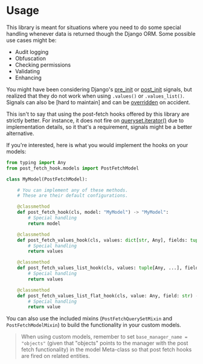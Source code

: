 # Usage

This library is meant for situations where you need to do some special
handling whenever data is returned though the Django ORM. Some possible
use cases might be:

- Audit logging
- Obfuscation
- Checking permissions
- Validating
- Enhancing

You might have been considering Django's [pre_init] or [post_init] signals,
but realized that they do not work when using `.values()` or `.values_list()`.
Signals can also be [hard to maintain] and can be [overridden] on accident.

This isn't to say that using the post-fetch hooks offered by this library
are strictly better. For instance, it does not fire on [queryset.iterator()][iter]
due to implementation details, so it that's a requirement, signals might
be a better alternative.

If you're interested, here is what you would implement the hooks on your models:

```python
from typing import Any
from post_fetch_hook.models import PostFetchModel

class MyModel(PostFetchModel):

    # You can implement any of these methods.
    # These are their default configurations.

    @classmethod
    def post_fetch_hook(cls, model: "MyModel") -> "MyModel":
        # Special handling
        return model

    @classmethod
    def post_fetch_values_hook(cls, values: dict[str, Any], fields: tuple[str, ...]) -> dict[str, Any]:
        # Special handling
        return values

    @classmethod
    def post_fetch_values_list_hook(cls, values: tuple[Any, ...], fields: tuple[str, ...]) -> tuple[Any, ...]:
        # Special handling
        return values

    @classmethod
    def post_fetch_values_list_flat_hook(cls, value: Any, field: str) -> Any:
        # Special handling
        return value
```

You can also use the included mixins (`PostFetchQuerySetMixin` and `PostFetchModelMixin`)
to build the functionality in your custom models.

> When using custom models, remember to set `base_manager_name = "objects"`
> (given that "objects" points to the manager with the post fetch functionality)
> in the model Meta-class so that post fetch hooks are fired on related entities.


[pre_init]: https://docs.djangoproject.com/en/dev/ref/signals/#pre-init
[post_init]: https://docs.djangoproject.com/en/dev/ref/signals/#post-init
[harder to maintain]: https://docs.djangoproject.com/en/dev/ref/signals/#post-init:~:text=Warning-,Signals%20can%20make%20your%20code%20harder%20to%20maintain.,-Consider%20implementing%20a
[overridden]: https://docs.djangoproject.com/en/dev/ref/signals/#post-init:~:text=Many%20of%20these,to%20be%20sent.
[iter]: https://docs.djangoproject.com/en/dev/ref/models/querysets/#iterator
